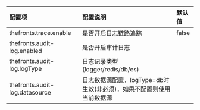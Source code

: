 | 配置项                   | 配置说明                                                     | 默认值 |
| :----------------------- | :----------------------------------------------------------- | :----- |
| thefronts.trace.enable         | 是否开启日志链路追踪                                         | false  |
| thefronts.audit-log.enabled    | 是否开启审计日志                                             |        |
| thefronts.audit-log.logType    | 日志记录类型(logger/redis/db/es)                             |        |
| thefronts.audit-log.datasource | 日志数据源配置，logType=db时生效(非必须)，如果不配置则使用当前数据源 |        |